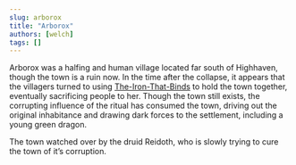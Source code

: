 ```yaml
---
slug: arborox
title: "Arborox"
authors: [welch]
tags: []
---
```


Arborox was a halfing and human village located far south of Highhaven, though the town is a ruin now. In the time after the collapse, it appears that the villagers turned to using [The-Iron-That-Binds](/wikis/xaviara) to hold the town together, eventually sacrificing people to her. Though the town still exists,  the corrupting influence of the ritual has consumed the town, driving out the original inhabitance and drawing dark forces to the settlement, including a young green dragon.
 
The town watched over by the druid Reidoth, who is slowly trying to cure the town of it’s corruption.